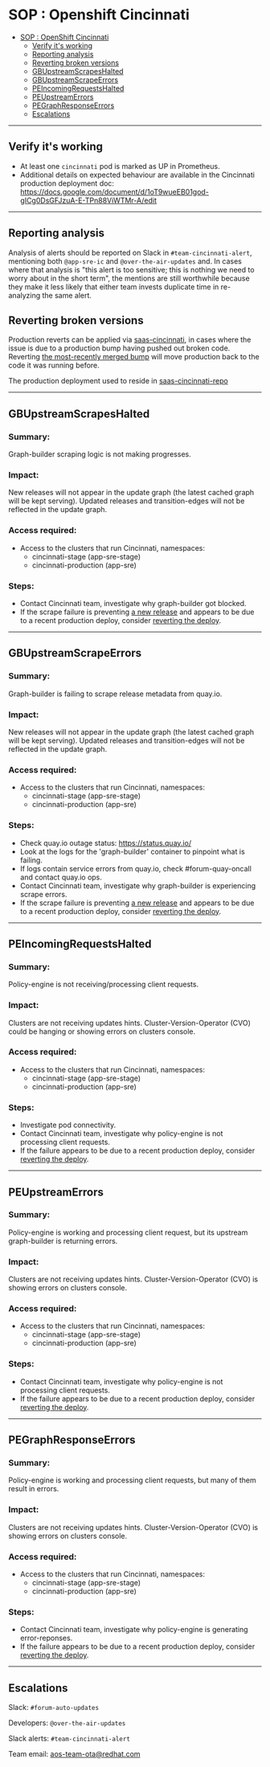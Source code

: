 # SOP : Openshift Cincinnati

<!-- TOC depthTo:2 -->

- [SOP : OpenShift Cincinnati](#sop--openshift-cincinnati)
    - [Verify it's working](#verify-its-working)
    - [Reporting analysis](#reporting-analysis)
    - [Reverting broken versions](#reverting-broken-versions)
    - [GBUpstreamScrapesHalted](#gbupstreamscrapeshalted)
    - [GBUpstreamScrapeErrors](#gbupstreamscrapeerrors)
    - [PEIncomingRequestsHalted](#peincomingrequestshalted)
    - [PEUpstreamErrors](#peupstreamerrors)
    - [PEGraphResponseErrors](#pegraphresponseerrors)
    - [Escalations](#escalations)

<!-- /TOC -->

---

## Verify it's working

- At least one `cincinnati` pod is marked as UP in Prometheus.
- Additional details on expected behaviour are available in the Cincinnati production deployment doc: https://docs.google.com/document/d/1oT9wueEB01god-gICg0DsGFJzuA-E-TPn88ViWTMr-A/edit

---

## Reporting analysis

Analysis of alerts should be reported on Slack in `#team-cincinnati-alert`, mentioning both `@app-sre-ic` and `@over-the-air-updates` and.
In cases where that analysis is "this alert is too sensitive; this is nothing we need to worry about in the short term", the mentions are still worthwhile because they make it less likely that either team invests duplicate time in re-analyzing the same alert.

## Reverting broken versions

Production reverts can be applied via [saas-cincinnati][], in cases where the issue is due to a production bump having pushed out broken code.
Reverting [the most-recently merged bump][saas-cincinnati-bump] will move production back to the code it was running before.

The production deployment used to reside in [saas-cincinnati-repo][]

---

## GBUpstreamScrapesHalted

### Summary:

Graph-builder scraping logic is not making progresses.

### Impact:

New releases will not appear in the update graph (the latest cached graph will be kept serving).
Updated releases and transition-edges will not be reflected in the update graph.

### Access required:

- Access to the clusters that run Cincinnati, namespaces:
    - cincinnati-stage (app-sre-stage)
    - cincinnati-production (app-sre)

### Steps:

- Contact Cincinnati team, investigate why graph-builder got blocked.
- If the scrape failure is preventing [a new release][cincinnati-graph-data] and appears to be due to a recent production deploy, consider [reverting the deploy](#reverting-broken-versions).

---

## GBUpstreamScrapeErrors

### Summary:

Graph-builder is failing to scrape release metadata from quay.io.

### Impact:

New releases will not appear in the update graph (the latest cached graph will be kept serving).
Updated releases and transition-edges will not be reflected in the update graph.

### Access required:

- Access to the clusters that run Cincinnati, namespaces:
    - cincinnati-stage (app-sre-stage)
    - cincinnati-production (app-sre)

### Steps:

- Check quay.io outage status: https://status.quay.io/
- Look at the logs for the 'graph-builder' container to pinpoint what is failing.
- If logs contain service errors from quay.io, check #forum-quay-oncall and contact quay.io ops.
- Contact Cincinnati team, investigate why graph-builder is experiencing scrape errors.
- If the scrape failure is preventing [a new release][cincinnati-graph-data] and appears to be due to a recent production deploy, consider [reverting the deploy](#reverting-broken-versions).

---

## PEIncomingRequestsHalted

### Summary:

Policy-engine is not receiving/processing client requests.

### Impact:

Clusters are not receiving updates hints.
Cluster-Version-Operator (CVO) could be hanging or showing errors on clusters console.

### Access required:

- Access to the clusters that run Cincinnati, namespaces:
    - cincinnati-stage (app-sre-stage)
    - cincinnati-production (app-sre)

### Steps:

- Investigate pod connectivity.
- Contact Cincinnati team, investigate why policy-engine is not processing client requests.
- If the failure appears to be due to a recent production deploy, consider [reverting the deploy](#reverting-broken-versions).

---

## PEUpstreamErrors

### Summary:

Policy-engine is working and processing client request, but its upstream graph-builder is returning errors.

### Impact:

Clusters are not receiving updates hints.
Cluster-Version-Operator (CVO) is showing errors on clusters console.

### Access required:

- Access to the clusters that run Cincinnati, namespaces:
    - cincinnati-stage (app-sre-stage)
    - cincinnati-production (app-sre)

### Steps:

- Contact Cincinnati team, investigate why policy-engine is not processing client requests.
- If the failure appears to be due to a recent production deploy, consider [reverting the deploy](#reverting-broken-versions).

---

## PEGraphResponseErrors

### Summary:

Policy-engine is working and processing client requests, but many of them result in errors.

### Impact:

Clusters are not receiving updates hints.
Cluster-Version-Operator (CVO) is showing errors on clusters console.

### Access required:

- Access to the clusters that run Cincinnati, namespaces:
    - cincinnati-stage (app-sre-stage)
    - cincinnati-production (app-sre)

### Steps:

- Contact Cincinnati team, investigate why policy-engine is generating error-reponses.
- If the failure appears to be due to a recent production deploy, consider [reverting the deploy](#reverting-broken-versions).

---

## Escalations

Slack: `#forum-auto-updates`

Developers: `@over-the-air-updates`

Slack alerts: `#team-cincinnati-alert`

Team email: aos-team-ota@redhat.com

[cincinnati-graph-data]: https://github.com/openshift/cincinnati-graph-data/
[saas-cincinnati]: https://gitlab.cee.redhat.com/service/app-interface/-/blob/master/data/services/cincinnati/cicd/ci-int/saas.yaml
[saas-cincinnati-bump]: https://gitlab.cee.redhat.com/service/app-interface/-/commits/master/data/services/cincinnati/cicd/ci-int/saas.yaml
[saas-cincinnati-repo]: https://gitlab.cee.redhat.com/service/saas-cincinnati
